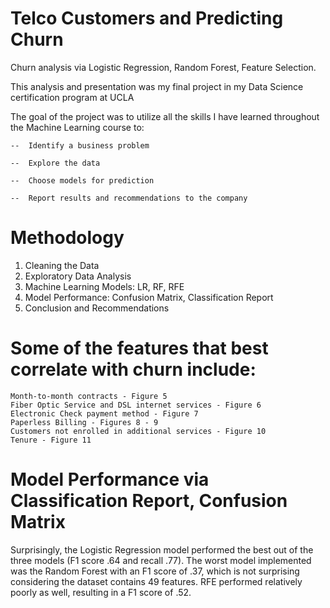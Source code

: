 # Telco Customers and Predicting Churn
Churn analysis via Logistic Regression, Random Forest, Feature Selection.

This analysis and presentation was my final project in my Data Science certification program at UCLA

 The goal of the project was to utilize all the skills I have learned throughout the Machine Learning course to:
	
	-- 	Identify a business problem
	
	-- 	Explore the data
	
	-- 	Choose models for prediction
	
	-- 	Report results and recommendations to the company
	
	
# Methodology
1. Cleaning the Data
2. Exploratory Data Analysis
3. Machine Learning Models: LR, RF, RFE
4. Model Performance: Confusion Matrix, Classification Report
5. Conclusion and Recommendations


# Some of the features that best correlate with churn include:
	Month-to-month contracts - Figure 5
	Fiber Optic Service and DSL internet services - Figure 6
	Electronic Check payment method - Figure 7
	Paperless Billing - Figures 8 - 9
	Customers not enrolled in additional services - Figure 10
	Tenure - Figure 11


# Model Performance via Classification Report, Confusion Matrix
Surprisingly, the Logistic Regression model performed the best out of the three models (F1 score .64 and recall .77). The worst model implemented was the Random Forest with an F1 score of .37, which is not surprising considering the dataset contains 49 features. RFE performed relatively poorly as well, resulting in a F1 score of .52.


